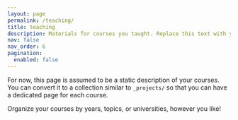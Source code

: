 ```yaml
---
layout: page
permalink: /teaching/
title: teaching
description: Materials for courses you taught. Replace this text with your description.
nav: false
nav_order: 6
pagination:
  enabled: false
---
```


For now, this page is assumed to be a static description of your courses. You can convert it to a collection similar to `_projects/` so that you can have a dedicated page for each course.

Organize your courses by years, topics, or universities, however you like!
